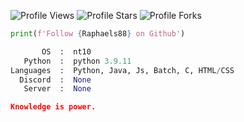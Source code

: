 <img src="https://img.shields.io/badge/dynamic/json?&label=Total%20Views&color=bb2527&style=flat&style=for-the-badge&query=%24.views&url=https://api.github-star-counter.workers.dev/user/Raphaels88" alt="Profile Views"></a>
<img src="https://img.shields.io/badge/dynamic/json?&label=Total%20Stars&color=bb2527&style=flat&style=for-the-badge&query=%24.stars&url=https://api.github-star-counter.workers.dev/user/Raphaels88" alt="Profile Stars"></a>
<img src="https://img.shields.io/badge/dynamic/json?&label=Total%20Forks&color=bb2527&style=flat&style=for-the-badge&query=%24.forks&url=https://api.github-star-counter.workers.dev/user/Raphaels88" alt="Profile Forks"></a>

```python
print(f'Follow {Raphaels88} on Github')
```

```python
       OS  :  nt10
   Python  :  python 3.9.11
Languages  :  Python, Java, Js, Batch, C, HTML/CSS
  Discord  :  None
   Server  :  None
```

```json
Knowledge is power.
```

